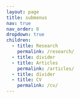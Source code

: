 ```yaml
---
layout: page
title: submenus
nav: true
nav_order: 8
dropdown: true
children:
  - title: Research
    permalink: /research/
  - title: divider
  - title: Articles
    permalink: /articles/
  - title: divider
  - title: CV
    permalink: /cv/
---
```

